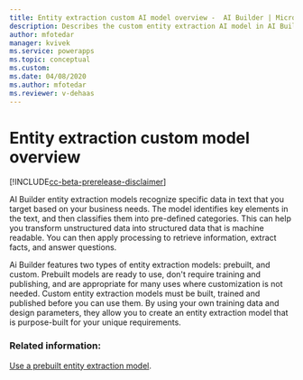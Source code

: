 ```yaml
---
title: Entity extraction custom AI model overview -  AI Builder | Microsoft Docs
description: Describes the custom entity extraction AI model in AI Builder.
author: mfotedar
manager: kvivek
ms.service: powerapps
ms.topic: conceptual
ms.custom: 
ms.date: 04/08/2020
ms.author: mfotedar
ms.reviewer: v-dehaas
---
```


# Entity extraction custom model overview

[!INCLUDE[cc-beta-prerelease-disclaimer](./includes/cc-beta-prerelease-disclaimer.md)]

AI Builder entity extraction models recognize specific data in text that you target based on your business needs. The model identifies key elements in the text, and then classifies them into pre-defined categories. This can help you transform unstructured data into structured data that is machine readable. You can then apply processing to retrieve information, extract facts, and answer questions.

Ai Builder features two types of entity extraction models: prebuilt, and custom. Prebuilt models are ready to use, don't require training and publishing, and are appropriate for many uses where customization is not needed. Custom entity extraction models must be built, trained and published before you can use them. By using your own training data and design parameters, they allow you to create an entity extraction model that is purpose-built for your unique requirements. 

### Related information:

[Use a prebuilt entity extraction model](prebuilt-entity-extraction.md).  
